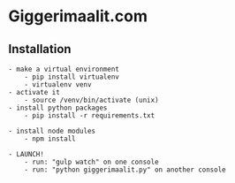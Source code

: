 # Giggerimaalit.com 

## Installation

	- make a virtual environment
		- pip install virtualenv
		- virtualenv venv 
	- activate it 
		- source /venv/bin/activate (unix)
	- install python packages
		- pip install -r requirements.txt

	- install node modules
		- npm install

	- LAUNCH!
		- run: "gulp watch" on one console
		- run: "python giggerimaalit.py" on another console 